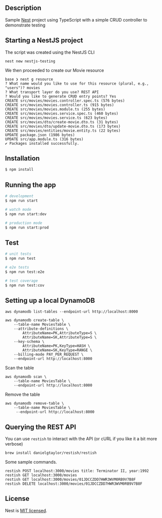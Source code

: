## Description

Sample [Nest](https://github.com/nestjs/nest) project using TypeScript with a simple CRUD controller to demonstrate testing

 

## Starting a NestJS project

The script was created using the NestJS CLI

```
nest new nestjs-testing
```

We then proceeded to create our Movie resource
```
base ❯ nest g resource
? What name would you like to use for this resource (plural, e.g., "users")? movies
? What transport layer do you use? REST API
? Would you like to generate CRUD entry points? Yes
CREATE src/movies/movies.controller.spec.ts (576 bytes)
CREATE src/movies/movies.controller.ts (915 bytes)
CREATE src/movies/movies.module.ts (255 bytes)
CREATE src/movies/movies.service.spec.ts (460 bytes)
CREATE src/movies/movies.service.ts (623 bytes)
CREATE src/movies/dto/create-movie.dto.ts (31 bytes)
CREATE src/movies/dto/update-movie.dto.ts (173 bytes)
CREATE src/movies/entities/movie.entity.ts (22 bytes)
UPDATE package.json (1986 bytes)
UPDATE src/app.module.ts (316 bytes)
✔ Packages installed successfully.
```



## Installation

```bash
$ npm install
```

## Running the app

```bash
# development
$ npm run start

# watch mode
$ npm run start:dev

# production mode
$ npm run start:prod
```

## Test

```bash
# unit tests
$ npm run test

# e2e tests
$ npm run test:e2e

# test coverage
$ npm run test:cov
```

## Setting up a local DynamoDB

```
aws dynamodb list-tables --endpoint-url http://localhost:8000
```

```
aws dynamodb create-table \
    --table-name MoviesTable \
    --attribute-definitions \
        AttributeName=PK,AttributeType=S \
        AttributeName=SK,AttributeType=S \
    --key-schema \
        AttributeName=PK,KeyType=HASH \
        AttributeName=SK,KeyType=RANGE \
    --billing-mode PAY_PER_REQUEST \
    --endpoint-url http://localhost:8000
```

Scan the table
```
aws dynamodb scan \
    --table-name MoviesTable \
    --endpoint-url http://localhost:8000
```

Remove the table

```
aws dynamodb remove-table \
    --table-name MoviesTable \
     --endpoint-url http://localhost:8000
```


## Querying the REST API

You can use `restish` to interact with the API (or cURL if you like it a bit more verbose)

```
brew install danielgtaylor/restish/restish
```
Some sample commands.

```
restish POST localhost:3000/movies title: Terminator II, year:1992
restish GET localhost:3000/movies
restish GET localhost:3000/movies/01JDCCZDD7HWR3WVM0RB9V7B8F
restish DELETE localhost:3000/movies/01JDCCZDD7HWR3WVM0RB9V7B8F
```

## License

Nest is [MIT licensed](LICENSE).
